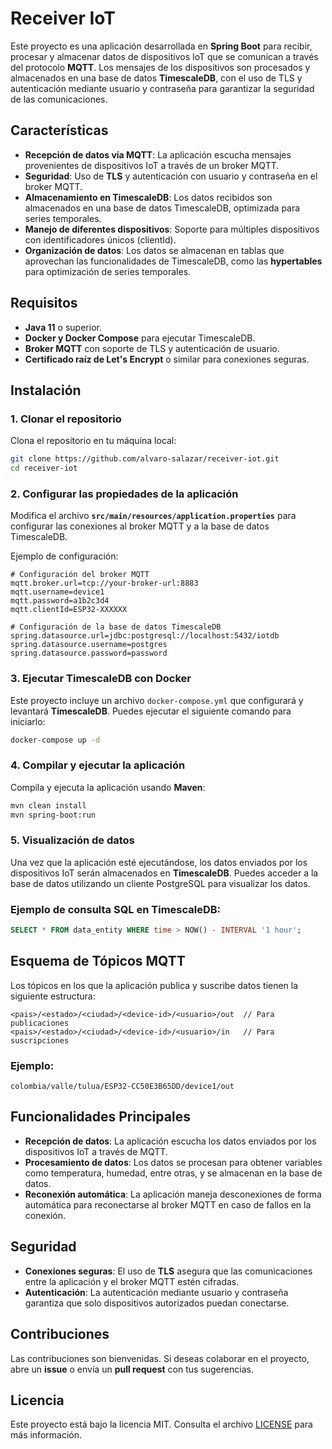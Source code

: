 
# Receiver IoT

Este proyecto es una aplicación desarrollada en **Spring Boot** para recibir, procesar y almacenar datos de dispositivos IoT que se comunican a través del protocolo **MQTT**. Los mensajes de los dispositivos son procesados y almacenados en una base de datos **TimescaleDB**, con el uso de TLS y autenticación mediante usuario y contraseña para garantizar la seguridad de las comunicaciones.

## Características

- **Recepción de datos vía MQTT**: La aplicación escucha mensajes provenientes de dispositivos IoT a través de un broker MQTT.
- **Seguridad**: Uso de **TLS** y autenticación con usuario y contraseña en el broker MQTT.
- **Almacenamiento en TimescaleDB**: Los datos recibidos son almacenados en una base de datos TimescaleDB, optimizada para series temporales.
- **Manejo de diferentes dispositivos**: Soporte para múltiples dispositivos con identificadores únicos (clientId).
- **Organización de datos**: Los datos se almacenan en tablas que aprovechan las funcionalidades de TimescaleDB, como las **hypertables** para optimización de series temporales.

## Requisitos

- **Java 11** o superior.
- **Docker y Docker Compose** para ejecutar TimescaleDB.
- **Broker MQTT** con soporte de TLS y autenticación de usuario.
- **Certificado raíz de Let's Encrypt** o similar para conexiones seguras.

## Instalación

### 1. Clonar el repositorio

Clona el repositorio en tu máquina local:

```bash
git clone https://github.com/alvaro-salazar/receiver-iot.git
cd receiver-iot
```

### 2. Configurar las propiedades de la aplicación

Modifica el archivo **`src/main/resources/application.properties`** para configurar las conexiones al broker MQTT y a la base de datos TimescaleDB.

Ejemplo de configuración:

```properties
# Configuración del broker MQTT
mqtt.broker.url=tcp://your-broker-url:8883
mqtt.username=device1
mqtt.password=a1b2c3d4
mqtt.clientId=ESP32-XXXXXX

# Configuración de la base de datos TimescaleDB
spring.datasource.url=jdbc:postgresql://localhost:5432/iotdb
spring.datasource.username=postgres
spring.datasource.password=password
```

### 3. Ejecutar TimescaleDB con Docker

Este proyecto incluye un archivo `docker-compose.yml` que configurará y levantará **TimescaleDB**. Puedes ejecutar el siguiente comando para iniciarlo:

```bash
docker-compose up -d
```

### 4. Compilar y ejecutar la aplicación

Compila y ejecuta la aplicación usando **Maven**:

```bash
mvn clean install
mvn spring-boot:run
```

### 5. Visualización de datos

Una vez que la aplicación esté ejecutándose, los datos enviados por los dispositivos IoT serán almacenados en **TimescaleDB**. Puedes acceder a la base de datos utilizando un cliente PostgreSQL para visualizar los datos.

### Ejemplo de consulta SQL en TimescaleDB:

```sql
SELECT * FROM data_entity WHERE time > NOW() - INTERVAL '1 hour';
```

## Esquema de Tópicos MQTT

Los tópicos en los que la aplicación publica y suscribe datos tienen la siguiente estructura:

```plaintext
<pais>/<estado>/<ciudad>/<device-id>/<usuario>/out  // Para publicaciones
<pais>/<estado>/<ciudad>/<device-id>/<usuario>/in   // Para suscripciones
```

### Ejemplo:

```plaintext
colombia/valle/tulua/ESP32-CC50E3B65DD/device1/out
```

## Funcionalidades Principales

- **Recepción de datos**: La aplicación escucha los datos enviados por los dispositivos IoT a través de MQTT.
- **Procesamiento de datos**: Los datos se procesan para obtener variables como temperatura, humedad, entre otras, y se almacenan en la base de datos.
- **Reconexión automática**: La aplicación maneja desconexiones de forma automática para reconectarse al broker MQTT en caso de fallos en la conexión.

## Seguridad

- **Conexiones seguras**: El uso de **TLS** asegura que las comunicaciones entre la aplicación y el broker MQTT estén cifradas.
- **Autenticación**: La autenticación mediante usuario y contraseña garantiza que solo dispositivos autorizados puedan conectarse.

## Contribuciones

Las contribuciones son bienvenidas. Si deseas colaborar en el proyecto, abre un **issue** o envía un **pull request** con tus sugerencias.

## Licencia

Este proyecto está bajo la licencia MIT. Consulta el archivo [LICENSE](LICENSE) para más información.

